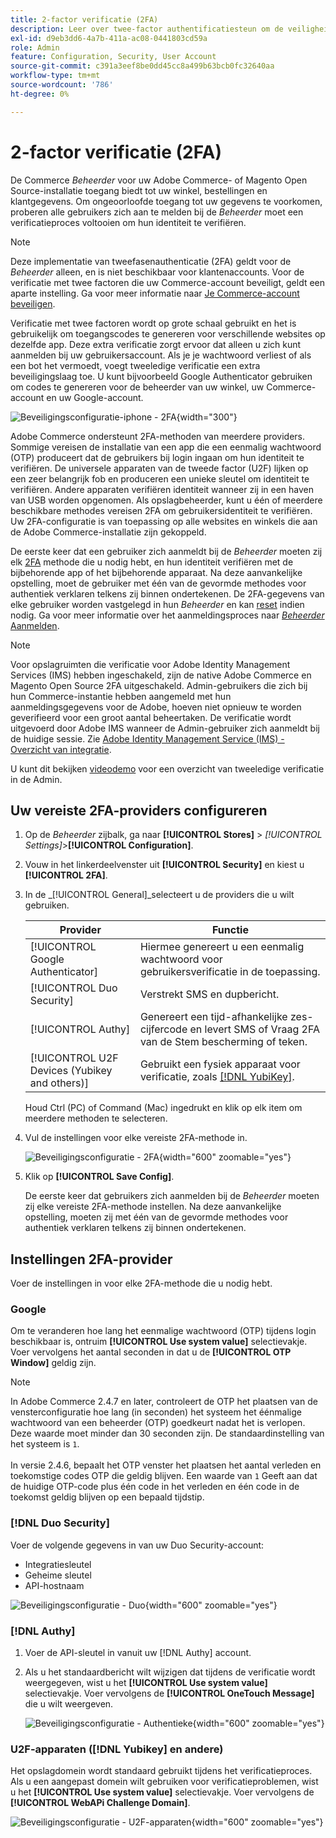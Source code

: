 ```yaml
---
title: 2-factor verificatie (2FA)
description: Leer over twee-factor authentificatiesteun om de veiligheid van uw systeem en gegevens te verzekeren.
exl-id: d9eb3dd6-4a7b-411a-ac08-0441803cd59a
role: Admin
feature: Configuration, Security, User Account
source-git-commit: c391a3eef8be0dd45cc8a499b63bcb0fc32640aa
workflow-type: tm+mt
source-wordcount: '786'
ht-degree: 0%

---
```


# 2-factor verificatie (2FA)

De Commerce _Beheerder_ voor uw Adobe Commerce- of Magento Open Source-installatie toegang biedt tot uw winkel, bestellingen en klantgegevens. Om ongeoorloofde toegang tot uw gegevens te voorkomen, proberen alle gebruikers zich aan te melden bij de _Beheerder_ moet een verificatieproces voltooien om hun identiteit te verifiëren.

>[!NOTE]
>
>Deze implementatie van tweefasenauthenticatie (2FA) geldt voor de _Beheerder_ alleen, en is niet beschikbaar voor klantenaccounts. Voor de verificatie met twee factoren die uw Commerce-account beveiligt, geldt een aparte instelling. Ga voor meer informatie naar [Je Commerce-account beveiligen](../getting-started/commerce-account-secure.md).

Verificatie met twee factoren wordt op grote schaal gebruikt en het is gebruikelijk om toegangscodes te genereren voor verschillende websites op dezelfde app. Deze extra verificatie zorgt ervoor dat alleen u zich kunt aanmelden bij uw gebruikersaccount. Als je je wachtwoord verliest of als een bot het vermoedt, voegt tweeledige verificatie een extra beveiligingslaag toe. U kunt bijvoorbeeld Google Authenticator gebruiken om codes te genereren voor de beheerder van uw winkel, uw Commerce-account en uw Google-account.

![Beveiligingsconfiguratie-iphone - 2FA](./assets/google-authenticator-iphone.png){width="300"}

Adobe Commerce ondersteunt 2FA-methoden van meerdere providers. Sommige vereisen de installatie van een app die een eenmalig wachtwoord (OTP) produceert dat de gebruikers bij login ingaan om hun identiteit te verifiëren. De universele apparaten van de tweede factor (U2F) lijken op een zeer belangrijk fob en produceren een unieke sleutel om identiteit te verifiëren. Andere apparaten verifiëren identiteit wanneer zij in een haven van USB worden opgenomen. Als opslagbeheerder, kunt u één of meerdere beschikbare methodes vereisen 2FA om gebruikersidentiteit te verifiëren. Uw 2FA-configuratie is van toepassing op alle websites en winkels die aan de Adobe Commerce-installatie zijn gekoppeld.

De eerste keer dat een gebruiker zich aanmeldt bij de _Beheerder_ moeten zij elk [2FA](../configuration-reference/security/2fa.md) methode die u nodig hebt, en hun identiteit verifiëren met de bijbehorende app of het bijbehorende apparaat. Na deze aanvankelijke opstelling, moet de gebruiker met één van de gevormde methodes voor authentiek verklaren telkens zij binnen ondertekenen. De 2FA-gegevens van elke gebruiker worden vastgelegd in hun _Beheerder_ en kan [reset](security-two-factor-authentication-manage.md) indien nodig. Ga voor meer informatie over het aanmeldingsproces naar [_Beheerder_ Aanmelden](../getting-started/admin-signin.md).

>[!NOTE]
>
>Voor opslagruimten die verificatie voor Adobe Identity Management Services (IMS) hebben ingeschakeld, zijn de native Adobe Commerce en Magento Open Source 2FA uitgeschakeld. Admin-gebruikers die zich bij hun Commerce-instantie hebben aangemeld met hun aanmeldingsgegevens voor de Adobe, hoeven niet opnieuw te worden geverifieerd voor een groot aantal beheertaken. De verificatie wordt uitgevoerd door Adobe IMS wanneer de Admin-gebruiker zich aanmeldt bij de huidige sessie. Zie [Adobe Identity Management Service (IMS) - Overzicht van integratie](https://experienceleague.adobe.com/docs/commerce-admin/start/admin/ims/adobe-ims-integration-overview.html).

U kunt dit bekijken [videodemo](https://video.tv.adobe.com/v/339104?quality=12&learn=on) voor een overzicht van tweeledige verificatie in de Admin.

## Uw vereiste 2FA-providers configureren

1. Op de _Beheerder_ zijbalk, ga naar **[!UICONTROL Stores]** > _[!UICONTROL Settings]_>**[!UICONTROL Configuration]**.

1. Vouw in het linkerdeelvenster uit **[!UICONTROL Security]** en kiest u **[!UICONTROL 2FA]**.

1. In de _[!UICONTROL General]_selecteert u de providers die u wilt gebruiken.

   | Provider | Functie |
   |--- |--- |
   | [!UICONTROL Google Authenticator] | Hiermee genereert u een eenmalig wachtwoord voor gebruikersverificatie in de toepassing. |
   | [!UICONTROL Duo Security] | Verstrekt SMS en dupbericht. |
   | [!UICONTROL Authy] | Genereert een tijd-afhankelijke zes-cijfercode en levert SMS of Vraag 2FA van de Stem bescherming of teken. |
   | [!UICONTROL U2F Devices (Yubikey and others)] | Gebruikt een fysiek apparaat voor verificatie, zoals [[!DNL YubiKey]](https://www.yubico.com/). |

   Houd Ctrl (PC) of Command (Mac) ingedrukt en klik op elk item om meerdere methoden te selecteren.

1. Vul de instellingen voor elke vereiste 2FA-methode in.

   ![Beveiligingsconfiguratie - 2FA](../configuration-reference/security/assets/2fa-general.png){width="600" zoomable="yes"}

1. Klik op **[!UICONTROL Save Config]**.

   De eerste keer dat gebruikers zich aanmelden bij de _Beheerder_ moeten zij elke vereiste 2FA-methode instellen. Na deze aanvankelijke opstelling, moeten zij met één van de gevormde methodes voor authentiek verklaren telkens zij binnen ondertekenen.

## Instellingen 2FA-provider

Voer de instellingen in voor elke 2FA-methode die u nodig hebt.

### Google

Om te veranderen hoe lang het eenmalige wachtwoord (OTP) tijdens login beschikbaar is, ontruim **[!UICONTROL Use system value]** selectievakje. Voer vervolgens het aantal seconden in dat u de **[!UICONTROL OTP Window]** geldig zijn.

>[!NOTE]
>
>In Adobe Commerce 2.4.7 en later, controleert de OTP het plaatsen van de vensterconfiguratie hoe lang (in seconden) het systeem het éénmalige wachtwoord van een beheerder (OTP) goedkeurt nadat het is verlopen. Deze waarde moet minder dan 30 seconden zijn. De standaardinstelling van het systeem is `1`.<br><br> In versie 2.4.6, bepaalt het OTP venster het plaatsen het aantal verleden en toekomstige codes OTP die geldig blijven. Een waarde van `1` Geeft aan dat de huidige OTP-code plus één code in het verleden en één code in de toekomst geldig blijven op een bepaald tijdstip.

### [!DNL Duo Security]

Voer de volgende gegevens in van uw Duo Security-account:

- Integratiesleutel
- Geheime sleutel
- API-hostnaam

![Beveiligingsconfiguratie - Duo](../configuration-reference/security/assets/2fa-duo-security.png){width="600" zoomable="yes"}

### [!DNL Authy]

1. Voer de API-sleutel in vanuit uw [!DNL Authy] account.

1. Als u het standaardbericht wilt wijzigen dat tijdens de verificatie wordt weergegeven, wist u het **[!UICONTROL Use system value]** selectievakje. Voer vervolgens de **[!UICONTROL OneTouch Message]** die u wilt weergeven.

   ![Beveiligingsconfiguratie - Authentieke](../configuration-reference/security/assets/2fa-authy.png){width="600" zoomable="yes"}

### U2F-apparaten ([!DNL Yubikey] en andere)

Het opslagdomein wordt standaard gebruikt tijdens het verificatieproces. Als u een aangepast domein wilt gebruiken voor verificatieproblemen, wist u het **[!UICONTROL Use system value]** selectievakje. Voer vervolgens de **[!UICONTROL WebAPi Challenge Domain]**.

![Beveiligingsconfiguratie - U2F-apparaten](../configuration-reference/security/assets/2fa-u2f-key.png){width="600" zoomable="yes"}
